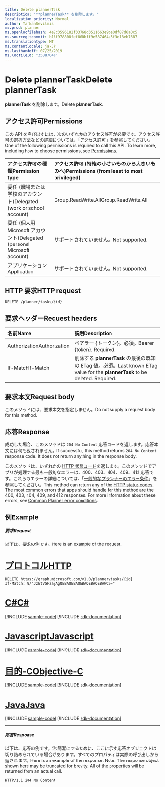 ```yaml
---
title: Delete plannerTask
description: '**plannerTask** を削除します。'
localization_priority: Normal
author: TarkanSevilmis
ms.prod: planner
ms.openlocfilehash: 4e2c3596182f33768d3511663e9de0df87d6a0c5
ms.sourcegitcommit: b18f978808fef800bff9e587464a5f3e18eb7687
ms.translationtype: MT
ms.contentlocale: ja-JP
ms.lasthandoff: 07/25/2019
ms.locfileid: "35887040"
---
```

# <a name="delete-plannertask"></a><span data-ttu-id="b8b59-103">Delete plannerTask</span><span class="sxs-lookup"><span data-stu-id="b8b59-103">Delete plannerTask</span></span>

<span data-ttu-id="b8b59-104">**plannerTask** を削除します。</span><span class="sxs-lookup"><span data-stu-id="b8b59-104">Delete **plannerTask**.</span></span>
## <a name="permissions"></a><span data-ttu-id="b8b59-105">アクセス許可</span><span class="sxs-lookup"><span data-stu-id="b8b59-105">Permissions</span></span>
<span data-ttu-id="b8b59-p101">この API を呼び出すには、次のいずれかのアクセス許可が必要です。アクセス許可の選択方法などの詳細については、「[アクセス許可](/graph/permissions-reference)」を参照してください。</span><span class="sxs-lookup"><span data-stu-id="b8b59-p101">One of the following permissions is required to call this API. To learn more, including how to choose permissions, see [Permissions](/graph/permissions-reference).</span></span>

|<span data-ttu-id="b8b59-108">アクセス許可の種類</span><span class="sxs-lookup"><span data-stu-id="b8b59-108">Permission type</span></span>      | <span data-ttu-id="b8b59-109">アクセス許可 (特権の小さいものから大きいものへ)</span><span class="sxs-lookup"><span data-stu-id="b8b59-109">Permissions (from least to most privileged)</span></span>              |
|:--------------------|:---------------------------------------------------------|
|<span data-ttu-id="b8b59-110">委任 (職場または学校のアカウント)</span><span class="sxs-lookup"><span data-stu-id="b8b59-110">Delegated (work or school account)</span></span> | <span data-ttu-id="b8b59-111">Group.ReadWrite.All</span><span class="sxs-lookup"><span data-stu-id="b8b59-111">Group.ReadWrite.All</span></span>    |
|<span data-ttu-id="b8b59-112">委任 (個人用 Microsoft アカウント)</span><span class="sxs-lookup"><span data-stu-id="b8b59-112">Delegated (personal Microsoft account)</span></span> | <span data-ttu-id="b8b59-113">サポートされていません。</span><span class="sxs-lookup"><span data-stu-id="b8b59-113">Not supported.</span></span>    |
|<span data-ttu-id="b8b59-114">アプリケーション</span><span class="sxs-lookup"><span data-stu-id="b8b59-114">Application</span></span> | <span data-ttu-id="b8b59-115">サポートされていません。</span><span class="sxs-lookup"><span data-stu-id="b8b59-115">Not supported.</span></span> |

## <a name="http-request"></a><span data-ttu-id="b8b59-116">HTTP 要求</span><span class="sxs-lookup"><span data-stu-id="b8b59-116">HTTP request</span></span>
<!-- { "blockType": "ignored" } -->
```http
DELETE /planner/tasks/{id}
```
## <a name="request-headers"></a><span data-ttu-id="b8b59-117">要求ヘッダー</span><span class="sxs-lookup"><span data-stu-id="b8b59-117">Request headers</span></span>
| <span data-ttu-id="b8b59-118">名前</span><span class="sxs-lookup"><span data-stu-id="b8b59-118">Name</span></span>       | <span data-ttu-id="b8b59-119">説明</span><span class="sxs-lookup"><span data-stu-id="b8b59-119">Description</span></span>|
|:---------------|:----------|
| <span data-ttu-id="b8b59-120">Authorization</span><span class="sxs-lookup"><span data-stu-id="b8b59-120">Authorization</span></span>  | <span data-ttu-id="b8b59-p102">ベアラー {トークン}。必須。</span><span class="sxs-lookup"><span data-stu-id="b8b59-p102">Bearer {token}. Required.</span></span> |
| <span data-ttu-id="b8b59-123">If-Match</span><span class="sxs-lookup"><span data-stu-id="b8b59-123">If-Match</span></span>  | <span data-ttu-id="b8b59-p103">削除する **plannerTask** の最後の既知の ETag 値。必須。</span><span class="sxs-lookup"><span data-stu-id="b8b59-p103">Last known ETag value for the **plannerTask** to be deleted. Required.</span></span>|

## <a name="request-body"></a><span data-ttu-id="b8b59-126">要求本文</span><span class="sxs-lookup"><span data-stu-id="b8b59-126">Request body</span></span>
<span data-ttu-id="b8b59-127">このメソッドには、要求本文を指定しません。</span><span class="sxs-lookup"><span data-stu-id="b8b59-127">Do not supply a request body for this method.</span></span>

## <a name="response"></a><span data-ttu-id="b8b59-128">応答</span><span class="sxs-lookup"><span data-stu-id="b8b59-128">Response</span></span>

<span data-ttu-id="b8b59-p104">成功した場合、このメソッドは `204 No Content` 応答コードを返します。応答本文には何も返されません。</span><span class="sxs-lookup"><span data-stu-id="b8b59-p104">If successful, this method returns `204 No Content` response code. It does not return anything in the response body.</span></span>

<span data-ttu-id="b8b59-p105">このメソッドは、いずれかの [HTTP 状態コード](/graph/errors)を返します。このメソッドでアプリが処理する最も一般的なエラーは、400、403、404、409、412 応答です。これらのエラーの詳細については、「[一般的なプランナーのエラー条件](../resources/planner-overview.md#common-planner-error-conditions)」を参照してください。</span><span class="sxs-lookup"><span data-stu-id="b8b59-p105">This method can return any of the [HTTP status codes](/graph/errors). The most common errors that apps should handle for this method are the 400, 403, 404, 409, and 412 responses. For more information about these errors, see [Common Planner error conditions](../resources/planner-overview.md#common-planner-error-conditions).</span></span>

## <a name="example"></a><span data-ttu-id="b8b59-134">例</span><span class="sxs-lookup"><span data-stu-id="b8b59-134">Example</span></span>
##### <a name="request"></a><span data-ttu-id="b8b59-135">要求</span><span class="sxs-lookup"><span data-stu-id="b8b59-135">Request</span></span>
<span data-ttu-id="b8b59-136">以下は、要求の例です。</span><span class="sxs-lookup"><span data-stu-id="b8b59-136">Here is an example of the request.</span></span>

# <a name="httptabhttp"></a>[<span data-ttu-id="b8b59-137">プロトコル</span><span class="sxs-lookup"><span data-stu-id="b8b59-137">HTTP</span></span>](#tab/http)
<!-- {
  "blockType": "request",
  "name": "delete_plannertask"
}-->
```http
DELETE https://graph.microsoft.com/v1.0/planner/tasks/{id}
If-Match: W/"JzEtVGFzayAgQEBAQEBAQEBAQEBAQEBAWCc="
```
# <a name="ctabcsharp"></a>[<span data-ttu-id="b8b59-138">C#</span><span class="sxs-lookup"><span data-stu-id="b8b59-138">C#</span></span>](#tab/csharp)
[!INCLUDE [sample-code](../includes/snippets/csharp/delete-plannertask-csharp-snippets.md)]
[!INCLUDE [sdk-documentation](../includes/snippets/snippets-sdk-documentation-link.md)]

# <a name="javascripttabjavascript"></a>[<span data-ttu-id="b8b59-139">Javascript</span><span class="sxs-lookup"><span data-stu-id="b8b59-139">Javascript</span></span>](#tab/javascript)
[!INCLUDE [sample-code](../includes/snippets/javascript/delete-plannertask-javascript-snippets.md)]
[!INCLUDE [sdk-documentation](../includes/snippets/snippets-sdk-documentation-link.md)]

# <a name="objective-ctabobjc"></a>[<span data-ttu-id="b8b59-140">目的-C</span><span class="sxs-lookup"><span data-stu-id="b8b59-140">Objective-C</span></span>](#tab/objc)
[!INCLUDE [sample-code](../includes/snippets/objc/delete-plannertask-objc-snippets.md)]
[!INCLUDE [sdk-documentation](../includes/snippets/snippets-sdk-documentation-link.md)]

# <a name="javatabjava"></a>[<span data-ttu-id="b8b59-141">Java</span><span class="sxs-lookup"><span data-stu-id="b8b59-141">Java</span></span>](#tab/java)
[!INCLUDE [sample-code](../includes/snippets/java/delete-plannertask-java-snippets.md)]
[!INCLUDE [sdk-documentation](../includes/snippets/snippets-sdk-documentation-link.md)]

---

##### <a name="response"></a><span data-ttu-id="b8b59-142">応答</span><span class="sxs-lookup"><span data-stu-id="b8b59-142">Response</span></span>
<span data-ttu-id="b8b59-p106">以下は、応答の例です。注:簡潔にするために、ここに示す応答オブジェクトは切り詰められている場合があります。すべてのプロパティは実際の呼び出しから返されます。</span><span class="sxs-lookup"><span data-stu-id="b8b59-p106">Here is an example of the response. Note: The response object shown here may be truncated for brevity. All of the properties will be returned from an actual call.</span></span>
<!-- {
  "blockType": "response",
  "truncated": true
} -->
```http
HTTP/1.1 204 No Content
```

<!-- uuid: 8fcb5dbc-d5aa-4681-8e31-b001d5168d79
2015-10-25 14:57:30 UTC -->
<!-- {
  "type": "#page.annotation",
  "description": "Delete plannerTask",
  "keywords": "",
  "section": "documentation",
  "tocPath": "",
  "suppressions": [
  ]
}-->
